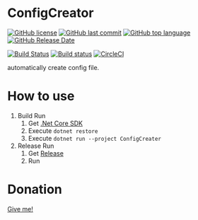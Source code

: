 # ConfigCreator
[![GitHub license](https://img.shields.io/github/license/zinntikumugai/ConfigCreater.svg)](https://github.com/zinntikumugai/ConfigCreator/blob/master/LICENSE)
[![GitHub last commit](https://img.shields.io/github/last-commit/zinntikumugai/ConfigCreater.svg)](https://github.com/zinntikumugai/ConfigCreator)
[![GitHub top language](https://img.shields.io/github/languages/top/zinntikumugai/ConfigCreater.svg)](https://github.com/zinntikumugai/ConfigCreator)
[![GitHub Release Date](https://img.shields.io/github/release-date/zinntikumugai/ConfigCreater.svg)](https://github.com/zinntikumugai/ConfigCreator/releases)

[![Build Status](https://travis-ci.org/zinntikumugai/ConfigCreater.svg?branch=master)](https://travis-ci.org/zinntikumugai/ConfigCreator) 
[![Build status](https://ci.appveyor.com/api/projects/status/0kkw4ckwk8jyhf9s?svg=true)](https://ci.appveyor.com/project/zinntikumugai/ConfigCreator)
[![CircleCI](https://circleci.com/gh/zinntikumugai/ConfigCreater/tree/master.svg?style=shield&circle-token=3c5aafe97fda5a0ef5cdb51290090ac505db56af)](https://circleci.com/gh/zinntikumugai/ConfigCreater/tree/master)

automatically create config file.

# How to use
1. Build Run
   1. Get [.Net Core SDK](https://dot.net/core)
   1. Execute `dotnet restore `
   1. Execute `dotnet run --project ConfigCreater`
1. Release Run
   1. Get [Release](https://github.com/zinntikumugai/ConfigCreater/releases)
   2. Run

# Donation
[Give me!](https://donation.zinntikumugai.com/)